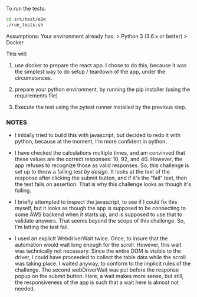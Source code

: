 To run the tests:

```bash
cd src/test/e2e
./run_tests.sh
```

Assumptions:
    Your environment already has:
        > Python 3 (3.6.x or better)
        > Docker

This will:

1. use docker to prepare the react app. I chose to do this, because it was the simplest way to do setup / teardown of the app, under the circumstances.

2. prepare your python environment, by running the pip installer (using the requirements file)

3. Execute the test using the pytest runner installed by the previous step.

### NOTES

* I initially tried to build this with javascript, but decided to redo it with python, because at the moment, I'm more confident in python.

* I have checked the calculations multiple times, and am convinved that these values are the correct responses: 10, 92, and 40. However, the app refuses to recognize those as valid responses. So, this challenge is set up to throw a failing test *by design*. It looks at the text of the response after clicking the submit button, and if it's the "fail" text, then the test fails on assertion. That is why this challenge looks as though it's failing.

* I briefly attempted to inspect the javascript, to see if I could fix this myself, but it looks as though the app is supposed to be connecting to some AWS backend when it starts up, and is supposed to use that to validate answers. That seems beyond the scope of this challenge. So, I'm letting the test fail.

* I used an explicit WebdriverWait twice. Once, to insure that the automation would wait long enough for the scroll. However, this wait was technically not necessary. Since the entire DOM is visible to the driver, I could have proceeded to collect the table data while the scroll was taking place. I waited anyway, to conform to the implicit rules of the challenge. The second webDriverWait was put before the response popup on the submit button. Here, a wait makes more sense, but still, the responsiveness of the app is such that a wait here is almost not needed.
